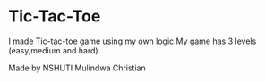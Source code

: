 # Tic-Tac-Toe

I made Tic-tac-toe game using my own logic.My game has 3 levels (easy,medium and hard).

Made by NSHUTI Mulindwa Christian

